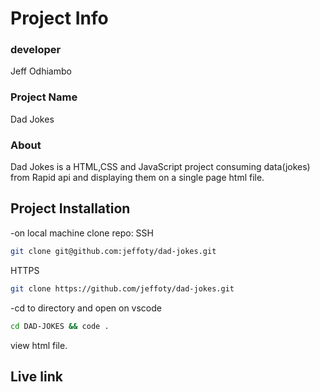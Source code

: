 # Project Info
### developer 
Jeff Odhiambo
### Project Name
Dad Jokes
### About 
Dad Jokes is a HTML,CSS and JavaScript project consuming data(jokes) from Rapid api 
and displaying them on a single page html file.

## Project Installation
-on local machine  clone repo:
SSH
```bash
git clone git@github.com:jeffoty/dad-jokes.git
```
HTTPS
```bash
git clone https://github.com/jeffoty/dad-jokes.git
```
-cd to directory and open on vscode
```bash
cd DAD-JOKES && code .
```
view html file.

## Live link
